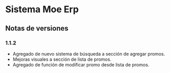 # Sistema Moe Erp

## Notas de versiones

### 1.1.2

- Agregado de nuevo sistema de búsqueda a sección de agregar promos.
- Mejoras visuales a sección de lista de promos.
- Agregado de función de modificar promo desde lista de promos.